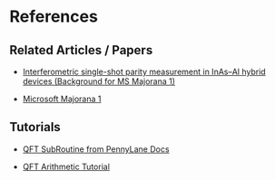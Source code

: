 # References

## Related Articles / Papers

- [Interferometric single-shot parity measurement in InAs–Al hybrid devices (Background for MS Majorana 1)](https://www.nature.com/articles/s41586-024-08445-2)

- [Microsoft Majorana 1](https://azure.microsoft.com/en-us/blog/quantum/2025/02/19/microsoft-unveils-majorana-1-the-worlds-first-quantum-processor-powered-by-topological-qubits/)

## Tutorials

- [QFT SubRoutine from PennyLane Docs](https://docs.pennylane.ai/en/stable/_modules/pennylane/templates/subroutines/qft.html#QFT)

- [QFT Arithmetic Tutorial](https://pennylane.ai/qml/demos/tutorial_qft_arithmetics)

